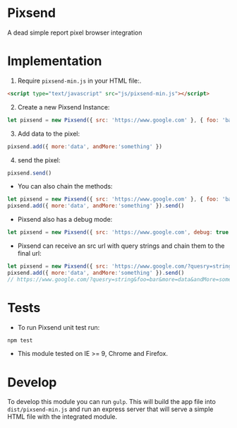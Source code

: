 # Pixsend
A dead simple report pixel browser integration

# Implementation
1. Require `pixsend-min.js` in your HTML file:.

```html
<script type="text/javascript" src="js/pixsend-min.js"></script>
```

2. Create a new Pixsend Instance:

```js
let pixsend = new Pixsend({ src: 'https://www.google.com' }, { foo: 'bar' })
```

3. Add data to the pixel:

```js
pixsend.add({ more:'data', andMore:'something' })
```

4. send the pixel:

```js
pixsend.send()
```

* You can also chain the methods:

```js
let pixsend = new Pixsend({ src: 'https://www.google.com' }, { foo: 'bar' })
pixsend.add({ more:'data', andMore:'something' }).send()
```

* Pixsend also has a debug mode:

```js
let pixsend = new Pixsend({ src: 'https://www.google.com', debug: true })
```

* Pixsend can receive an src url with query strings and chain them to the final url:

```js
let pixsend = new Pixsend({ src: 'https://www.google.com/?quesry=string' }, { foo: 'bar' })
pixsend.add({ more:'data', andMore:'something' }).send()
// https://www.google.com/?quesry=string&foo=bar&more=data&andMore=something
```

# Tests
* To run Pixsend unit test run:
```bash
npm test
```

* This module tested on IE >= 9, Chrome and Firefox.

# Develop
To develop this module you can run `gulp`. This will build the app file into `dist/pixsend-min.js` and run an express server that will serve a simple HTML file with the integrated module.
